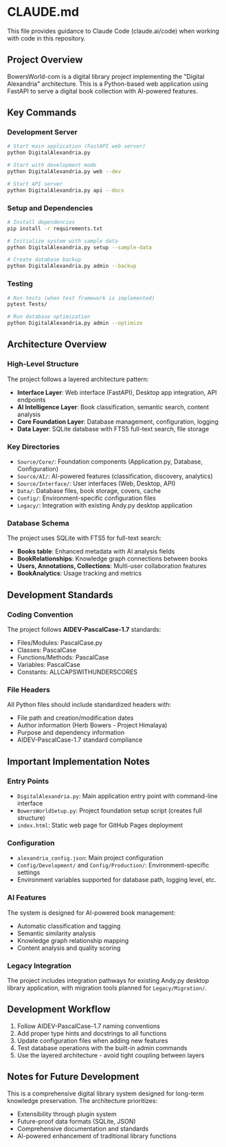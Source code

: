 # CLAUDE.md

This file provides guidance to Claude Code (claude.ai/code) when working with code in this repository.

## Project Overview

BowersWorld-com is a digital library project implementing the "Digital Alexandria" architecture. This is a Python-based web application using FastAPI to serve a digital book collection with AI-powered features.

## Key Commands

### Development Server

```bash
# Start main application (FastAPI web server)
python DigitalAlexandria.py

# Start with development mode
python DigitalAlexandria.py web --dev

# Start API server
python DigitalAlexandria.py api --docs
```

### Setup and Dependencies

```bash
# Install dependencies
pip install -r requirements.txt

# Initialize system with sample data
python DigitalAlexandria.py setup --sample-data

# Create database backup
python DigitalAlexandria.py admin --backup
```

### Testing

```bash
# Run tests (when test framework is implemented)
pytest Tests/

# Run database optimization
python DigitalAlexandria.py admin --optimize
```

## Architecture Overview

### High-Level Structure

The project follows a layered architecture pattern:

- **Interface Layer**: Web interface (FastAPI), Desktop app integration, API endpoints
- **AI Intelligence Layer**: Book classification, semantic search, content analysis
- **Core Foundation Layer**: Database management, configuration, logging
- **Data Layer**: SQLite database with FTS5 full-text search, file storage

### Key Directories

- `Source/Core/`: Foundation components (Application.py, Database, Configuration)
- `Source/AI/`: AI-powered features (classification, discovery, analytics)
- `Source/Interface/`: User interfaces (Web, Desktop, API)
- `Data/`: Database files, book storage, covers, cache
- `Config/`: Environment-specific configuration files
- `Legacy/`: Integration with existing Andy.py desktop application

### Database Schema

The project uses SQLite with FTS5 for full-text search:

- **Books table**: Enhanced metadata with AI analysis fields
- **BookRelationships**: Knowledge graph connections between books  
- **Users, Annotations, Collections**: Multi-user collaboration features
- **BookAnalytics**: Usage tracking and metrics

## Development Standards

### Coding Convention

The project follows **AIDEV-PascalCase-1.7** standards:

- Files/Modules: PascalCase.py
- Classes: PascalCase
- Functions/Methods: PascalCase
- Variables: PascalCase
- Constants: ALLCAPSWITHUNDERSCORES

### File Headers

All Python files should include standardized headers with:

- File path and creation/modification dates
- Author information (Herb Bowers - Project Himalaya)
- Purpose and dependency information
- AIDEV-PascalCase-1.7 standard compliance

## Important Implementation Notes

### Entry Points

- `DigitalAlexandria.py`: Main application entry point with command-line interface
- `BowersWorldSetup.py`: Project foundation setup script (creates full structure)
- `index.html`: Static web page for GitHub Pages deployment

### Configuration

- `alexandria_config.json`: Main project configuration
- `Config/Development/` and `Config/Production/`: Environment-specific settings
- Environment variables supported for database path, logging level, etc.

### AI Features

The system is designed for AI-powered book management:

- Automatic classification and tagging
- Semantic similarity analysis
- Knowledge graph relationship mapping
- Content analysis and quality scoring

### Legacy Integration

The project includes integration pathways for existing Andy.py desktop library application, with migration tools planned for `Legacy/Migration/`.

## Development Workflow

1. Follow AIDEV-PascalCase-1.7 naming conventions
2. Add proper type hints and docstrings to all functions
3. Update configuration files when adding new features
4. Test database operations with the built-in admin commands
5. Use the layered architecture - avoid tight coupling between layers

## Notes for Future Development

This is a comprehensive digital library system designed for long-term knowledge preservation. The architecture prioritizes:

- Extensibility through plugin system
- Future-proof data formats (SQLite, JSON)
- Comprehensive documentation and standards
- AI-powered enhancement of traditional library functions